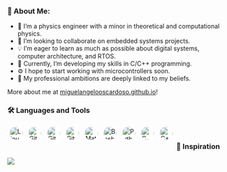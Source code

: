 ### 💫 About Me:
- 🔭 I’m a physics engineer with a minor in theoretical and computational physics.
- 🤝 I’m looking to collaborate on embedded systems projects.
- 💡 I’m eager to learn as much as possible about digital systems, computer architecture, and RTOS.
- 🚀 Currently, I’m developing my skills in C/C++ programming.
- ⚙️  I hope to start working with microcontrollers soon.
- 🎯 My professional ambitions are deeply linked to my beliefs.

More about me at [miguelangelooscardoso.github.io](https://miguelangelooscardoso.github.io)!

### 🛠️ Languages and Tools

<img align="left" alt="Linux" width="30px" style="background-color: white; border-radius: 50%; padding: 5px;" src="https://cdn.jsdelivr.net/gh/devicons/devicon/icons/linux/linux-original.svg" />
<img align="left" alt="Git" width="30px" style="background-color: white; border-radius: 50%; padding: 5px;" src="https://cdn.jsdelivr.net/gh/devicons/devicon/icons/git/git-original.svg" />
<img align="left" alt="GitHub" width="30px" style="background-color: white; border-radius: 50%; padding: 5px;" src="https://cdn.jsdelivr.net/gh/devicons/devicon/icons/github/github-original.svg" />
<img align="left" alt="GitHub" width="30px" src="https://img.icons8.com/color/48/000000/github.png" style="background-color: white; border-radius: 50%; padding: 5px;" />
<img align="left" alt="Matlab" width="30px" style="background-color: white; border-radius: 50%; padding: 5px;" src="https://cdn.jsdelivr.net/gh/devicons/devicon/icons/matlab/matlab-original.svg" />
<img align="left" alt="Bash" width="30px" style="background-color: white; border-radius: 50%; padding: 5px;" src="https://cdn.jsdelivr.net/gh/devicons/devicon/icons/bash/bash-original.svg" />
<img align="left" alt="Python" width="30px" style="background-color: white; border-radius: 50%; padding: 5px;" src="https://cdn.jsdelivr.net/gh/devicons/devicon/icons/python/python-plain.svg" />
<img align="left" alt="C" width="30px" style="background-color: white; border-radius: 50%; padding: 5px;" src="https://cdn.jsdelivr.net/gh/devicons/devicon/icons/c/c-original.svg" />
<img align="left" alt="C++" width="30px" src="https://img.icons8.com/color/48/000000/c-plus-plus-logo.png" style="background-color: white; border-radius: 50%; padding: 5px;" />



<!--

<img align="left" alt="MSSQL" width="30px" src="https://cdn.jsdelivr.net/gh/devicons/devicon/icons/microsoftsqlserver/microsoftsqlserver-plain-wordmark.svg" />
<img align="left" alt="VisualStudio" width="30px" src="https://cdn.jsdelivr.net/gh/devicons/devicon/icons/visualstudio/visualstudio-plain.svg" />
<img align="left" alt=".NET" width="30px" src="https://cdn.jsdelivr.net/gh/devicons/devicon/icons/dotnetcore/dotnetcore-original.svg" />
<img align="left" alt="C#" width="30px" src="https://cdn.jsdelivr.net/gh/devicons/devicon/icons/csharp/csharp-original.svg" />
<img align="left" alt="Angular" width="30px" src="https://cdn.jsdelivr.net/gh/devicons/devicon/icons/angularjs/angularjs-plain.svg" />
<img align="left" alt="TypeScript" width="30px" src="https://cdn.jsdelivr.net/gh/devicons/devicon/icons/typescript/typescript-plain.svg" />
<img align="left" alt="HTML" width="30px" src="https://cdn.jsdelivr.net/gh/devicons/devicon/icons/html5/html5-plain.svg" />
<img align="left" alt="CSS" width="30px" src="https://cdn.jsdelivr.net/gh/devicons/devicon/icons/css3/css3-plain.svg" />
<img align="left" alt="JavaScript" width="30px" src="https://cdn.jsdelivr.net/gh/devicons/devicon/icons/javascript/javascript-plain.svg" />

-->

<br>
 
### 🌈 Inspiration

![](https://quotes-github-readme.vercel.app/api?type=horizontal&theme=radical)
<br>

<!--

<img src='https://randomeme.vercel.app/' style="height: 400px;"/>

-->
